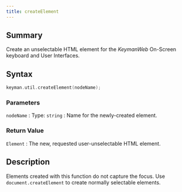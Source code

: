 ```yaml
---
title: createElement
---
```


## Summary

Create an unselectable HTML element for the *KeymanWeb* On-Screen keyboard and User Interfaces.

## Syntax

```c
keyman.util.createElement(nodeName);
```

### Parameters

`nodeName`
:   Type: `string`
:   Name for the newly-created element.

### Return Value

`Element`
:   The new, requested user-unselectable HTML element.

## Description

Elements created with this function do not capture the focus. Use `document.createElement` to create normally selectable elements.
